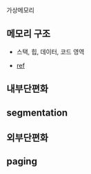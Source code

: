 가상메모리


## 메모리 구조

- 스택, 힙, 데이터, 코드 영역

- [ref](https://goodgid.github.io/Memory-Structure/)


## 내부단편화

## segmentation


## 외부단편화

## paging